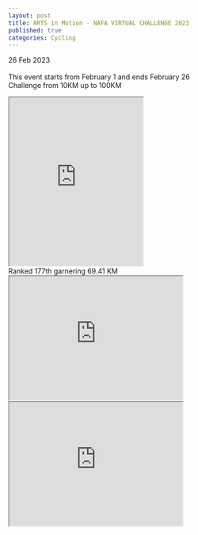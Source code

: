 ```yaml
---
layout: post
title: ARTS in Motion - NAFA VIRTUAL CHALLENGE 2023
published: true
categories: Cycling
---
```

26 Feb 2023
<br>
<br>
This event starts from February 1 and ends February 26
<br>
Challenge from 10KM up to 100KM
<br>
<!--more-->
<iframe src="https://drive.google.com/file/d/1V2dQfxb4gHIGRUGzyiBSzRdseFRwlSJR/preview" width="270" height="340" allow="autoplay"></iframe>
<br>
Ranked 177th garnering 69.41 KM
<br>
<iframe src="https://drive.google.com/file/d/1PWa_PBsEHHmZ12K6JB3DGZXpdlJVMMbn/preview" width="350" height="250" allow="autoplay"></iframe>
<iframe src="https://drive.google.com/file/d/1Tmpyd5tmU8zjsS7tbdbWteoljCh_uS4F/preview" width="350" height="250" allow="autoplay"></iframe>
